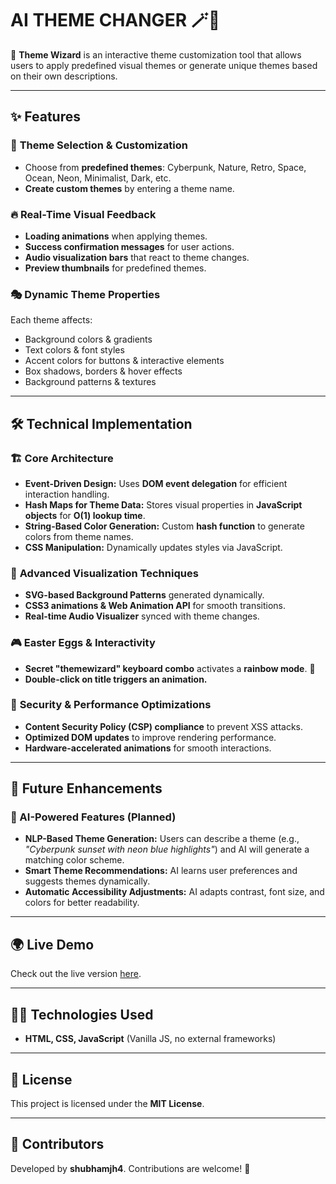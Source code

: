 # **AI THEME CHANGER** 🪄🎨  
🚀 **Theme Wizard** is an interactive theme customization tool that allows users to apply predefined visual themes or generate unique themes based on their own descriptions.  

---

## **✨ Features**  

### 🎨 **Theme Selection & Customization**  
- Choose from **predefined themes**: Cyberpunk, Nature, Retro, Space, Ocean, Neon, Minimalist, Dark, etc.  
- **Create custom themes** by entering a theme name.  

### 🔥 **Real-Time Visual Feedback**  
- **Loading animations** when applying themes.  
- **Success confirmation messages** for user actions.  
- **Audio visualization bars** that react to theme changes.  
- **Preview thumbnails** for predefined themes.  

### 🎭 **Dynamic Theme Properties**  
Each theme affects:  
- Background colors & gradients  
- Text colors & font styles  
- Accent colors for buttons & interactive elements  
- Box shadows, borders & hover effects  
- Background patterns & textures  

---

## **🛠 Technical Implementation**  

### 🏗 **Core Architecture**  
- **Event-Driven Design:** Uses **DOM event delegation** for efficient interaction handling.  
- **Hash Maps for Theme Data:** Stores visual properties in **JavaScript objects** for **O(1) lookup time**.  
- **String-Based Color Generation:** Custom **hash function** to generate colors from theme names.  
- **CSS Manipulation:** Dynamically updates styles via JavaScript.  

### 🎨 **Advanced Visualization Techniques**  
- **SVG-based Background Patterns** generated dynamically.  
- **CSS3 animations & Web Animation API** for smooth transitions.  
- **Real-time Audio Visualizer** synced with theme changes.  

### 🎮 **Easter Eggs & Interactivity**  
- **Secret "themewizard" keyboard combo** activates a **rainbow mode**. 🌈  
- **Double-click on title triggers an animation.**  

### 🔐 **Security & Performance Optimizations**  
- **Content Security Policy (CSP) compliance** to prevent XSS attacks.  
- **Optimized DOM updates** to improve rendering performance.  
- **Hardware-accelerated animations** for smooth interactions.  

---

## **🚀 Future Enhancements**  

### **🧠 AI-Powered Features (Planned)**  
- **NLP-Based Theme Generation:** Users can describe a theme (e.g., *"Cyberpunk sunset with neon blue highlights"*) and AI will generate a matching color scheme.  
- **Smart Theme Recommendations:** AI learns user preferences and suggests themes dynamically.  
- **Automatic Accessibility Adjustments:** AI adapts contrast, font size, and colors for better readability.  

---

## **🌍 Live Demo**  
Check out the live version [here](#).  

---

## **👨‍💻 Technologies Used**  
- **HTML, CSS, JavaScript** (Vanilla JS, no external frameworks)  

---

## **📜 License**  
This project is licensed under the **MIT License**.  

---

## **👥 Contributors**  
Developed by **shubhamjh4**. Contributions are welcome! 🚀  
